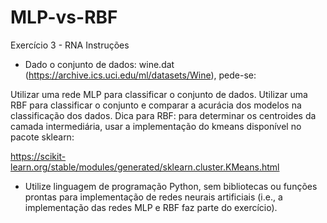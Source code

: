 # MLP-vs-RBF

Exercício 3 - RNA 
Instruções
- Dado o conjunto de dados: wine.dat (https://archive.ics.uci.edu/ml/datasets/Wine), pede-se:

Utilizar uma rede MLP para classificar o conjunto de dados.
Utilizar uma RBF para classificar o conjunto e comparar a acurácia dos modelos na classificação dos dados. 
Dica para RBF: para determinar os centroides da camada intermediária, usar a implementação do kmeans disponível no pacote sklearn:

https://scikit-learn.org/stable/modules/generated/sklearn.cluster.KMeans.html


- Utilize linguagem de programação Python, sem bibliotecas ou funções prontas para implementação de redes neurais artificiais (i.e., a implementação das redes MLP e RBF faz parte do exercício).